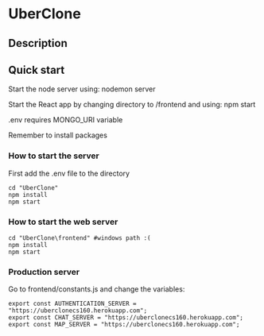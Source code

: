 # UberClone

## Description


## Quick start
Start the node server using: nodemon server

Start the React app by changing directory to /frontend and using: npm start

.env requires MONGO_URI variable

Remember to install packages

### How to start the server
First add the .env file to the directory

```shell
cd "UberClone"
npm install
npm start
```

### How to start the web server
```shell
cd "UberClone\frontend" #windows path :(
npm install
npm start
```

### Production server
Go to frontend/constants.js and change the variables:
```node
export const AUTHENTICATION_SERVER = "https://uberclonecs160.herokuapp.com";
export const CHAT_SERVER = "https://uberclonecs160.herokuapp.com";
export const MAP_SERVER = "https://uberclonecs160.herokuapp.com";
```
